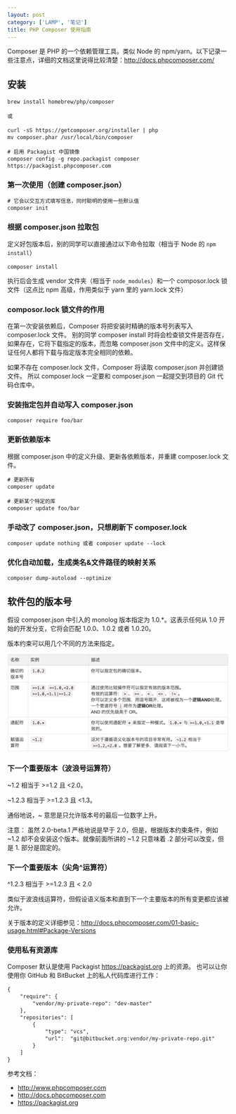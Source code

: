 ```yaml
---
layout: post
category: ['LAMP', '笔记']
title: PHP Composer 使用指南
---
```


Composer 是 PHP 的一个依赖管理工具。类似 Node 的 npm/yarn。以下记录一些注意点，详细的文档这里说得比较清楚：<http://docs.phpcomposer.com/>

## 安装

    brew install homebrew/php/composer

    或

    curl -sS https://getcomposer.org/installer | php
    mv composer.phar /usr/local/bin/composer

    # 启用 Packagist 中国镜像
    composer config -g repo.packagist composer https://packagist.phpcomposer.com

### 第一次使用（创建 composer.json）

    # 它会以交互方式填写信息，同时聪明的使用一些默认值
    composer init

### 根据 composer.json 拉取包

定义好包版本后，别的同学可以直接通过以下命令拉取（相当于 Node 的 `npm install`）

    composer install

执行后会生成 vendor 文件夹（相当于 `node_modules`）和一个 composor.lock 锁文件（这点比 npm 高级，作用类似于 yarn 里的 yarn.lock 文件）

### composor.lock 锁文件的作用

在第一次安装依赖后，Composer 将把安装时精确的版本号列表写入 composer.lock 文件。
别的同学 composer install 时将会检查锁文件是否存在，如果存在，它将下载指定的版本，而忽略 composer.json 文件中的定义。这样保证任何人都将下载与指定版本完全相同的依赖。

如果不存在 composer.lock 文件，Composer 将读取 composer.json 并创建锁文件。
所以 composer.lock 一定要和 composer.json 一起提交到项目的 Git 代码仓库中。

### 安装指定包并自动写入 composer.json

    composer require foo/bar

### 更新依赖版本

根据 composer.json 中的定义升级、更新各依赖版本，并重建 composer.lock 文件。

    # 更新所有
    composer update

    # 更新某个特定的库
    composer update foo/bar

### 手动改了 composer.json，只想刷新下 composer.lock

    composer update nothing 或者 composer update --lock

### 优化自动加载，生成类名&文件路径的映射关系

    composer dump-autoload --optimize

## 软件包的版本号

假设 composer.json 中引入的 monolog 版本指定为 1.0.*。这表示任何从 1.0 开始的开发分支，它将会匹配 1.0.0、1.0.2 或者 1.0.20。

版本约束可以用几个不同的方法来指定。

![](/res/img/in_posts/composer.png)

### 下一个重要版本（波浪号运算符）

~1.2 相当于 >=1.2 且 <2.0。

~1.2.3 相当于 >=1.2.3 且 <1.3。

通俗地说，~ 意思是只允许版本号的最后一位数字上升。

注意： 虽然 2.0-beta.1 严格地说是早于 2.0，但是，根据版本约束条件，例如 ~1.2 却不会安装这个版本。就像前面所讲的 ~1.2 只意味着 .2 部分可以改变，但是 1. 部分是固定的。

### 下一个重要版本（尖角^运算符）

^1.2.3 相当于 >=1.2.3 且 < 2.0

类似于波浪线运算符，但假设语义版本和直到下一个主要版本的所有变更都应该被允许。

关于版本的定义详细参见：<http://docs.phpcomposer.com/01-basic-usage.html#Package-Versions>

### 使用私有资源库

Composer 默认是使用 Packagist <https://packagist.org> 上的资源。
也可以让你使用你 GitHub 和 BitBucket 上的私人代码库进行工作：

    {
        "require": {
            "vendor/my-private-repo": "dev-master"
        },
        "repositories": [
            {
                "type": "vcs",
                "url":  "git@bitbucket.org:vendor/my-private-repo.git"
            }
        ]
    }

参考文档：

- <http://www.phpcomposer.com>
- <http://docs.phpcomposer.com>
- <https://packagist.org>

